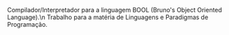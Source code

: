 Compilador/Interpretador para a linguagem BOOL (Bruno's Object Oriented Language).\n
Trabalho para a matéria de Linguagens e Paradigmas de Programação.
